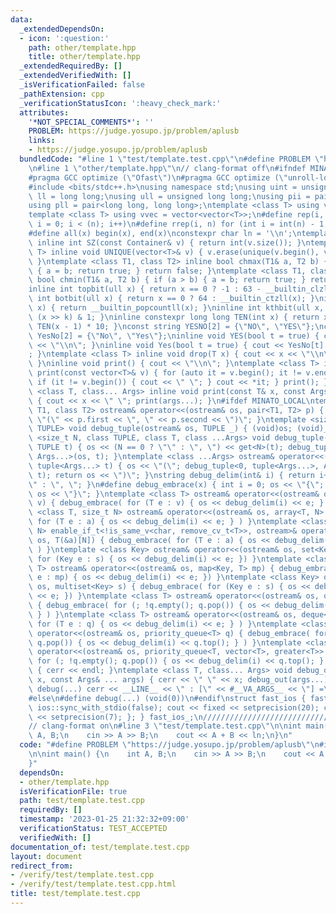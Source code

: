 ```yaml
---
data:
  _extendedDependsOn:
  - icon: ':question:'
    path: other/template.hpp
    title: other/template.hpp
  _extendedRequiredBy: []
  _extendedVerifiedWith: []
  _isVerificationFailed: false
  _pathExtension: cpp
  _verificationStatusIcon: ':heavy_check_mark:'
  attributes:
    '*NOT_SPECIAL_COMMENTS*': ''
    PROBLEM: https://judge.yosupo.jp/problem/aplusb
    links:
    - https://judge.yosupo.jp/problem/aplusb
  bundledCode: "#line 1 \"test/template.test.cpp\"\n#define PROBLEM \"https://judge.yosupo.jp/problem/aplusb\"\
    \n#line 1 \"other/template.hpp\"\n// clang-format off\n#ifndef MINATO_LOCAL\n\
    #pragma GCC optimize (\"Ofast\")\n#pragma GCC optimize (\"unroll-loops\")\n#endif\n\
    #include <bits/stdc++.h>\nusing namespace std;\nusing uint = unsigned int;\nusing\
    \ ll = long long;\nusing ull = unsigned long long;\nusing pii = pair<int, int>;\n\
    using pll = pair<long long, long long>;\ntemplate <class T> using vec = vector<T>;\n\
    template <class T> using vvec = vector<vector<T>>;\n#define rep(i, n) for (int\
    \ i = 0; i < (n); i++)\n#define rrep(i, n) for (int i = int(n) - 1; i >= 0; i--)\n\
    #define all(x) begin(x), end(x)\nconstexpr char ln = '\\n';\ntemplate <class Container>\
    \ inline int SZ(const Container& v) { return int(v.size()); }\ntemplate <class\
    \ T> inline void UNIQUE(vector<T>& v) { v.erase(unique(v.begin(), v.end()), v.end());\
    \ }\ntemplate <class T1, class T2> inline bool chmax(T1& a, T2 b) { if (a < b)\
    \ { a = b; return true; } return false; }\ntemplate <class T1, class T2> inline\
    \ bool chmin(T1& a, T2 b) { if (a > b) { a = b; return true; } return false; }\n\
    inline int topbit(ull x) { return x == 0 ? -1 : 63 - __builtin_clzll(x); }\ninline\
    \ int botbit(ull x) { return x == 0 ? 64 : __builtin_ctzll(x); }\ninline int popcount(ull\
    \ x) { return __builtin_popcountll(x); }\ninline int kthbit(ull x, int k) { return\
    \ (x >> k) & 1; }\ninline constexpr long long TEN(int x) { return x == 0 ? 1 :\
    \ TEN(x - 1) * 10; }\nconst string YESNO[2] = {\"NO\", \"YES\"};\nconst string\
    \ YesNo[2] = {\"No\", \"Yes\"};\ninline void YES(bool t = true) { cout << YESNO[t]\
    \ << \"\\n\"; }\ninline void Yes(bool t = true) { cout << YesNo[t] << \"\\n\"\
    ; }\ntemplate <class T> inline void drop(T x) { cout << x << \"\\n\"; exit(0);\
    \ }\ninline void print() { cout << \"\\n\"; }\ntemplate <class T> inline void\
    \ print(const vector<T>& v) { for (auto it = v.begin(); it != v.end(); ++it) {\
    \ if (it != v.begin()) { cout << \" \"; } cout << *it; } print(); }\ntemplate\
    \ <class T, class... Args> inline void print(const T& x, const Args& ... args)\
    \ { cout << x << \" \"; print(args...); }\n#ifdef MINATO_LOCAL\ntemplate <class\
    \ T1, class T2> ostream& operator<<(ostream& os, pair<T1, T2> p) { return os <<\
    \ \"(\" << p.first << \", \" << p.second << \")\"; }\ntemplate <size_t N, class\
    \ TUPLE> void debug_tuple(ostream& os, TUPLE _) { (void)os; (void)_; }\ntemplate\
    \ <size_t N, class TUPLE, class T, class ...Args> void debug_tuple(ostream &os,\
    \ TUPLE t) { os << (N == 0 ? \"\" : \", \") << get<N>(t); debug_tuple<N + 1, TUPLE,\
    \ Args...>(os, t); }\ntemplate <class ...Args> ostream& operator<<(ostream& os,\
    \ tuple<Args...> t) { os << \"(\"; debug_tuple<0, tuple<Args...>, Args...>(os,\
    \ t); return os << \")\"; }\nstring debug_delim(int& i) { return i++ == 0 ? \"\
    \" : \", \"; }\n#define debug_embrace(x) { int i = 0; os << \"{\";  { x } return\
    \ os << \"}\"; }\ntemplate <class T> ostream& operator<<(ostream& os, vector<T>\
    \ v) { debug_embrace( for (T e : v) { os << debug_delim(i) << e; } ) }\ntemplate\
    \ <class T, size_t N> ostream& operator<<(ostream& os, array<T, N> a) { debug_embrace(\
    \ for (T e : a) { os << debug_delim(i) << e; } ) }\ntemplate <class T, size_t\
    \ N> enable_if_t<!is_same_v<char, remove_cv_t<T>>, ostream>& operator<<(ostream&\
    \ os, T(&a)[N]) { debug_embrace( for (T e : a) { os << debug_delim(i) << e; }\
    \ ) }\ntemplate <class Key> ostream& operator<<(ostream& os, set<Key> s) { debug_embrace(\
    \ for (Key e : s) { os << debug_delim(i) << e; }) }\ntemplate <class Key, class\
    \ T> ostream& operator<<(ostream& os, map<Key, T> mp) { debug_embrace( for (auto\
    \ e : mp) { os << debug_delim(i) << e; }) }\ntemplate <class Key> ostream& operator<<(ostream&\
    \ os, multiset<Key> s) { debug_embrace( for (Key e : s) { os << debug_delim(i)\
    \ << e; }) }\ntemplate <class T> ostream& operator<<(ostream& os, queue<T> q)\
    \ { debug_embrace( for (; !q.empty(); q.pop()) { os << debug_delim(i) << q.front();\
    \ } ) }\ntemplate <class T> ostream& operator<<(ostream& os, deque<T> q) { debug_embrace(\
    \ for (T e : q) { os << debug_delim(i) << e; } ) }\ntemplate <class T> ostream&\
    \ operator<<(ostream& os, priority_queue<T> q) { debug_embrace( for (; !q.empty();\
    \ q.pop()) { os << debug_delim(i) << q.top(); } ) }\ntemplate <class T> ostream&\
    \ operator<<(ostream& os, priority_queue<T, vector<T>, greater<T>> q) { debug_embrace(\
    \ for (; !q.empty(); q.pop()) { os << debug_delim(i) << q.top(); } ) }\nvoid debug_out()\
    \ { cerr << endl; }\ntemplate <class T, class... Args> void debug_out(const T&\
    \ x, const Args& ... args) { cerr << \" \" << x; debug_out(args...); }\n#define\
    \ debug(...) cerr << __LINE__ << \" : [\" << #__VA_ARGS__ << \"] =\", debug_out(__VA_ARGS__)\n\
    #else\n#define debug(...) (void(0))\n#endif\nstruct fast_ios { fast_ios() { cin.tie(nullptr);\
    \ ios::sync_with_stdio(false); cout << fixed << setprecision(20); cerr << fixed\
    \ << setprecision(7); }; } fast_ios_;\n///////////////////////////////////////////////////////////////////////////////////////////////////////////////////////////////////////////////////////////////////////////////////////////\n\
    // clang-format on\n#line 3 \"test/template.test.cpp\"\n\nint main() {\n    int\
    \ A, B;\n    cin >> A >> B;\n    cout << A + B << ln;\n}\n"
  code: "#define PROBLEM \"https://judge.yosupo.jp/problem/aplusb\"\n#include \"other/template.hpp\"\
    \n\nint main() {\n    int A, B;\n    cin >> A >> B;\n    cout << A + B << ln;\n\
    }"
  dependsOn:
  - other/template.hpp
  isVerificationFile: true
  path: test/template.test.cpp
  requiredBy: []
  timestamp: '2023-01-25 21:32:32+09:00'
  verificationStatus: TEST_ACCEPTED
  verifiedWith: []
documentation_of: test/template.test.cpp
layout: document
redirect_from:
- /verify/test/template.test.cpp
- /verify/test/template.test.cpp.html
title: test/template.test.cpp
---
```

